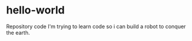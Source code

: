 # hello-world
Repository code
I'm trying to learn code so i can build a robot to conquer the earth.
